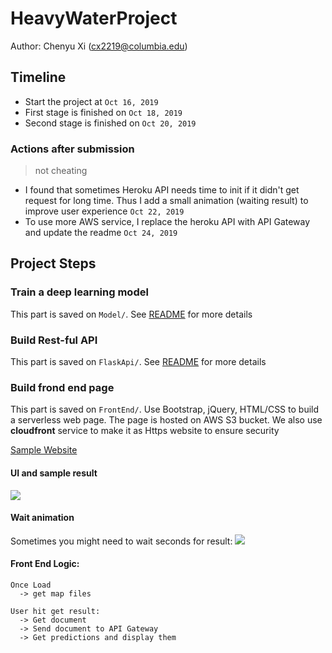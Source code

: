 # HeavyWaterProject
Author: Chenyu Xi (cx2219@columbia.edu)

## Timeline
- Start the project at `Oct 16, 2019`     
- First stage is finished on `Oct 18, 2019`  
- Second stage is finished on `Oct 20, 2019` 

### Actions after submission
> not cheating

- I found that sometimes Heroku API needs time to init if it didn't get request for long time. Thus I add a small animation (waiting result) to improve user experience `Oct 22, 2019` 
- To use more AWS service, I replace the heroku API with API Gateway and update the readme `Oct 24, 2019`

## Project Steps

### Train a deep learning model
This part is saved on `Model/`. See <a href=https://github.com/XiplusChenyu/HeavyWaterProject/blob/master/Model/README.md>README</a> for more details

### Build Rest-ful API
This part is saved on `FlaskApi/`. See <a href=https://github.com/XiplusChenyu/HeavyWaterProject/blob/master/FlaskApi/README.md>README</a> for more details



### Build frond end page
This part is saved on `FrontEnd/`. Use Bootstrap, jQuery, HTML/CSS to build a serverless web page. The page is hosted on AWS S3 bucket. We also use **cloudfront** service to make it as Https website to ensure security

<a href=https://d3t9jbj88pt3ap.cloudfront.net/index.html> Sample Website</a>

#### UI and sample result
<img src=https://github.com/XiplusChenyu/HWProject/blob/master/ReadMePics/UI.png>

#### Wait animation
Sometimes you might need to wait seconds for result:
<img src=https://github.com/XiplusChenyu/HWProject/blob/master/ReadMePics/wait.png>

#### Front End Logic:
```
Once Load 
  -> get map files

User hit get result:
  -> Get document 
  -> Send document to API Gateway 
  -> Get predictions and display them
```
